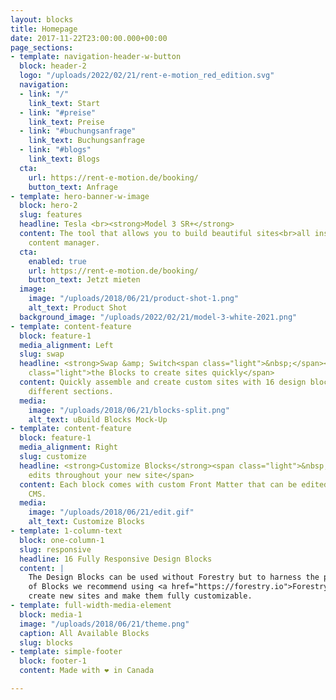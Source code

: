 ```yaml
---
layout: blocks
title: Homepage
date: 2017-11-22T23:00:00.000+00:00
page_sections:
- template: navigation-header-w-button
  block: header-2
  logo: "/uploads/2022/02/21/rent-e-motion_red_edition.svg"
  navigation:
  - link: "/"
    link_text: Start
  - link: "#preise"
    link_text: Preise
  - link: "#buchungsanfrage"
    link_text: Buchungsanfrage
  - link: "#blogs"
    link_text: Blogs
  cta:
    url: https://rent-e-motion.de/booking/
    button_text: Anfrage
- template: hero-banner-w-image
  block: hero-2
  slug: features
  headline: Tesla <br><strong>Model 3 SR+</strong>
  content: The tool that allows you to build beautiful sites<br>all inside Forestry's
    content manager.
  cta:
    enabled: true
    url: https://rent-e-motion.de/booking/
    button_text: Jetzt mieten
  image:
    image: "/uploads/2018/06/21/product-shot-1.png"
    alt_text: Product Shot
  background_image: "/uploads/2022/02/21/model-3-white-2021.png"
- template: content-feature
  block: feature-1
  media_alignment: Left
  slug: swap
  headline: <strong>Swap &amp; Switch<span class="light">&nbsp;</span></strong><span
    class="light">the Blocks to create sites quickly</span>
  content: Quickly assemble and create custom sites with 16 design blocks for seven
    different sections.
  media:
    image: "/uploads/2018/06/21/blocks-split.png"
    alt_text: uBuild Blocks Mock-Up
- template: content-feature
  block: feature-1
  media_alignment: Right
  slug: customize
  headline: <strong>Customize Blocks</strong><span class="light">&nbsp;to make quick
    edits throughout your new site</span>
  content: Each block comes with custom Front Matter that can be edited in Forestry
    CMS.
  media:
    image: "/uploads/2018/06/21/edit.gif"
    alt_text: Customize Blocks
- template: 1-column-text
  block: one-column-1
  slug: responsive
  headline: 16 Fully Responsive Design Blocks
  content: |
    The Design Blocks can be used without Forestry but to harness the power
    of Blocks we recommend using <a href="https://forestry.io">Forestry</a>. Once the site is imported you can immediately
    create new sites and make them fully customizable.
- template: full-width-media-element
  block: media-1
  image: "/uploads/2018/06/21/theme.png"
  caption: All Available Blocks
  slug: blocks
- template: simple-footer
  block: footer-1
  content: Made with ❤︎ in Canada

---
```

